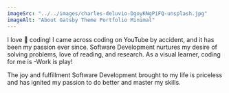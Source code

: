 ```yaml
---
imageSrc: "../../images/charles-deluvio-DgoyKNgPiFQ-unsplash.jpg"
imageAlt: "About Gatsby Theme Portfolio Minimal"
---
```


I love 💖 coding! I came across coding on YouTube by accident, and it has been my passion ever since. Software Development nurtures my desire of solving problems, love of reading, and research. As a visual learner, coding for me is -Work is play!

The joy and fulfillment Software Development brought to my life is priceless and has ignited my passion to do better and master my skills. 

